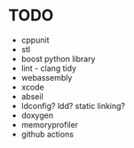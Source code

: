 # TODO

* cppunit
* stl
* boost python library
* lint - clang tidy
* webassembly
* xcode
* abseil
* ldconfig? ldd? static linking?
* doxygen
* memoryprofiler
* github actions
